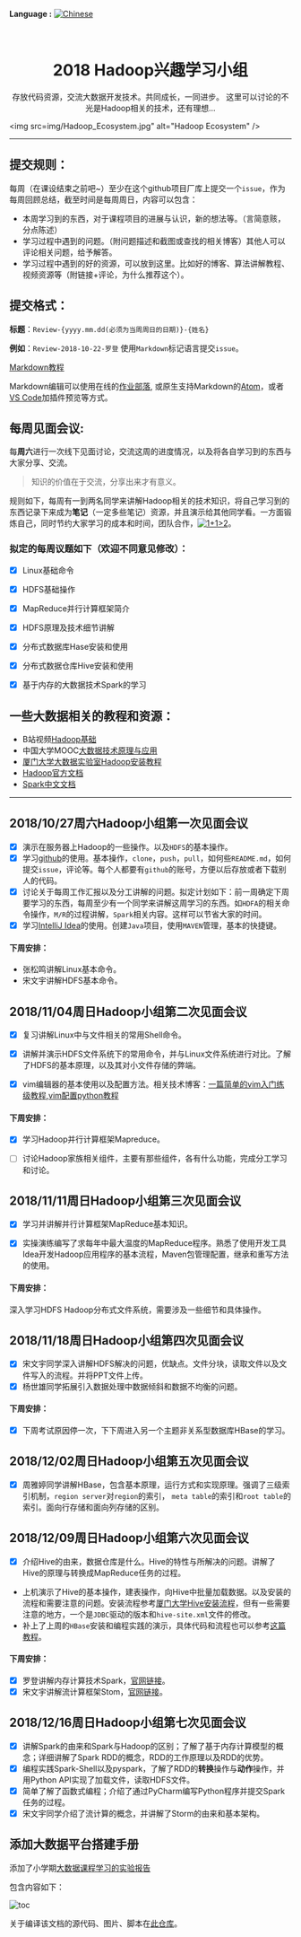 
**Language :** [![Chinese](https://jaywcjlove.github.io/sb/lang/chinese.svg)](https://github.com/RonDen/2018--Hadoop-/blob/master/README.md)

<br>
<h1 align='center'>2018 Hadoop兴趣学习小组</h1>
<div align='center'>

存放代码资源，交流大数据开发技术。共同成长，一同进步。
这里可以讨论的不光是Hadoop相关的技术，还有理想...
</div>

<img src=img/Hadoop_Ecosystem.jpg" alt="Hadoop Ecosystem" /> 
<br/>

----

## 提交规则：
每周（在课设结束之前吧~）至少在这个github项目厂库上提交一个`issue`，作为每周回顾总结，截至时间是每周周日，内容可以包含：

- 本周学习到的东西，对于课程项目的进展与认识，新的想法等。（言简意赅，分点陈述）
- 学习过程中遇到的问题。（附问题描述和截图或查找的相关博客）其他人可以评论相关问题，给予解答。
- 学习过程中遇到的好的资源，可以放到这里。比如好的博客、算法讲解教程、视频资源等（附链接+评论，为什么推荐这个）。

## 提交格式：
**标题**：`Review-{yyyy.mm.dd(必须为当周周日的日期)}-{姓名}`

**例如**：`Review-2018-10-22-罗登`
使用`Markdown`标记语言提交`issue`。

[Markdown教程](https://www.zybuluo.com/mdeditor?url=https://www.zybuluo.com/static/editor/md-help.markdown)

Markdown编辑可以使用在线的[作业部落](https://www.zybuluo.com/), 或原生支持Markdown的[Atom](https://atom.io/)，或者[VS Code](https://code.visualstudio.com/)加插件预览等方式。

## 每周见面会议:

每**周六**进行一次线下见面讨论，交流这周的进度情况，以及将各自学习到的东西与大家分享、交流。

> 知识的价值在于交流，分享出来才有意义。


规则如下，每周有一到两名同学来讲解Hadoop相关的技术知识，将自己学习到的东西记录下来成为**笔记**（一定多些笔记）资源，并且演示给其他同学看。一方面锻炼自己，同时节约大家学习的成本和时间，团队合作，<a href="https://www.codecogs.com/eqnedit.php?latex=1&plus;1>2" target="_blank"><img src="https://latex.codecogs.com/gif.latex?1&plus;1>2" title="1+1>2" /></a>。

### 拟定的每周议题如下（欢迎不同意见修改）：


- [x] Linux基础命令
- [x] HDFS基础操作
- [x] MapReduce并行计算框架简介
- [x] HDFS原理及技术细节讲解
- [x] 分布式数据库Hase安装和使用
- [x] 分布式数据仓库Hive安装和使用
- [x] 基于内存的大数据技术Spark的学习


## 一些大数据相关的教程和资源：

- B站视频[Hadoop基础](https://www.bilibili.com/video/av15390641)
- 中国大学MOOC[大数据技术原理与应用](https://www.icourse163.org/learn/XMU-1002335004#/learn/announce)
- [厦门大学大数据实验室Hadoop安装教程](http://dblab.xmu.edu.cn/blog/install-hadoop/)
- [Hadoop官方文档](https://hadoop.apache.org/docs/current/)
- [Spark中文文档](http://spark.apachecn.org/)
  
---
  
  ## 2018/10/27周六Hadoop小组第一次见面会议
  
  - [x] 演示在服务器上Hadoop的一些操作。以及`HDFS`的基本操作。
  - [x] 学习[github](http://github.com/)的使用。基本操作，`clone`，`push`，`pull`，如何些`README.md`，如何提交`issue`，评论等。每个人都要有`github`的账号，方便以后存放或者下载别人的代码。
  - [x] 讨论关于每周工作汇报以及分工讲解的问题。拟定计划如下：前一周确定下周要学习的东西，每周至少有一个同学来讲解这周学习的东西。如`HDFA`的相关命令操作，`M/R`的过程讲解，`Spark`相关内容。这样可以节省大家的时间。
  - [x] 学习[IntelliJ Idea](https://www.jetbrains.com/)的使用。创建`Java`项目，使用`MAVEN`管理，基本的快捷键。
  
#### 下周安排：
- 张松鸣讲解Linux基本命令。
- 宋文宇讲解HDFS基本命令。


## 2018/11/04周日Hadoop小组第二次见面会议

- [x] 复习讲解Linux中与文件相关的常用Shell命令。
- [x] 讲解并演示HDFS文件系统下的常用命令，并与Linux文件系统进行对比。了解了HDFS的基本原理，以及其对小文件存储的弊端。
- [x] vim编辑器的基本使用以及配置方法。相关技术博客：[一篇简单的vim入门练级教程](https://coolshell.cn/articles/5426.html),[vim配置python教程](https://segmentfault.com/a/1190000003962806)


#### 下周安排：

- [x] 学习Hadoop并行计算框架Mapreduce。
- [ ] 讨论Hadoop家族相关组件，主要有那些组件，各有什么功能，完成分工学习和讨论。



## 2018/11/11周日Hadoop小组第三次见面会议

- [x] 学习并讲解并行计算框架MapReduce基本知识。
- [x] 实操演练编写了求每年中最大温度的MapReduce程序。熟悉了使用开发工具Idea开发Hadoop应用程序的基本流程，Maven包管理配置，继承和重写方法的使用。


#### 下周安排：
深入学习HDFS Hadoop分布式文件系统，需要涉及一些细节和具体操作。

## 2018/11/18周日Hadoop小组第四次见面会议

- [x] 宋文宇同学深入讲解HDFS解决的问题，优缺点。文件分块，读取文件以及文件写入的流程。并将PPT文件上传。
- [x] 杨世雄同学拓展引入数据处理中数据倾斜和数据不均衡的问题。

#### 下周安排：

- [x] 下周考试原因停一次，下下周进入另一个主题非关系型数据库HBase的学习。

## 2018/12/02周日Hadoop小组第五次见面会议

- [x] 周雅婷同学讲解HBase，包含基本原理，运行方式和实现原理。强调了三级索引机制，`region server`对`region`的索引，
`meta table`的索引和`root table`的索引。面向行存储和面向列存储的区别。


## 2018/12/09周日Hadoop小组第六次见面会议

- [x] 介绍Hive的由来，数据仓库是什么。Hive的特性与所解决的问题。讲解了Hive的原理与转换成MapReduce任务的过程。
- 上机演示了Hive的基本操作，建表操作，向Hive中批量加载数据。以及安装的流程和需要注意的问题。安装流程参考[厦门大学Hive安装流程](http://dblab.xmu.edu.cn/blog/1080-2/#more-1080)，但有一些需要注意的地方，一个是`JDBC`驱动的版本和`hive-site.xml`文件的修改。
- 补上了上周的`HBase`安装和编程实践的演示，具体代码和流程也可以参考[这篇教程](http://dblab.xmu.edu.cn/blog/install-hbase/#more-588)。

#### 下周安排：

- [x] 罗登讲解内存计算技术Spark，[官网链接](https://spark.apache.org/)。
- [x] 宋文宇讲解流计算框架Stom，[官网链接](http://storm.apache.org/)。

## 2018/12/16周日Hadoop小组第七次见面会议

- [x] 讲解Spark的由来和Spark与Hadoop的区别；了解了基于内存计算模型的概念；详细讲解了Spark RDD的概念，RDD的工作原理以及RDD的优势。
- [x] 编程实践Spark-Shell以及pyspark，了解了RDD的**转换**操作与**动作**操作，并用Python API实现了加载文件，读取HDFS文件。
- [x] 简单了解了函数式编程；介绍了通过PyCharm编写Python程序并提交Spark任务的过程。
- [x] 宋文宇同学介绍了流计算的概念，并讲解了Storm的由来和基本架构。

## 添加大数据平台搭建手册

添加了小学期[大数据课程学习的实验报告](大数据平台搭建实验手册-罗登.pdf)

包含内容如下：

![toc](https://github.com/RonDen/bigdata-experiment-doc/blob/master/img/readme/toc.png)

关于编译该文档的源代码、图片、脚本在[此仓库](https://github.com/RonDen/bigdata-experiment-doc)。